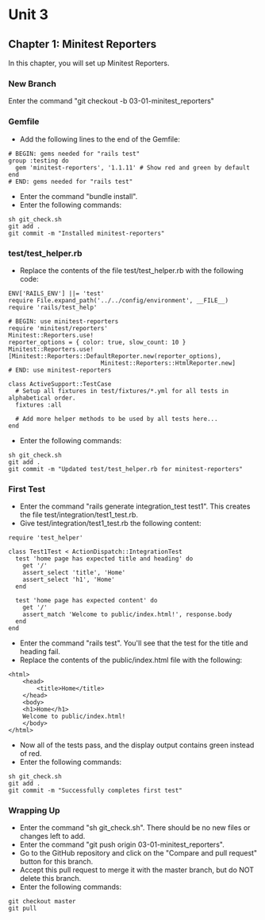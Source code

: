 # Unit 3
## Chapter 1: Minitest Reporters
In this chapter, you will set up Minitest Reporters.

### New Branch
Enter the command "git checkout -b 03-01-minitest_reporters"

### Gemfile
*  Add the following lines to the end of the Gemfile:
```
# BEGIN: gems needed for "rails test"
group :testing do
  gem 'minitest-reporters', '1.1.11' # Show red and green by default
end
# END: gems needed for "rails test"
```
* Enter the command "bundle install".
* Enter the following commands:
```
sh git_check.sh
git add .
git commit -m "Installed minitest-reporters"
```
### test/test_helper.rb
*  Replace the contents of the file test/test_helper.rb with the following code:
```
ENV['RAILS_ENV'] ||= 'test'
require File.expand_path('../../config/environment', __FILE__)
require 'rails/test_help'

# BEGIN: use minitest-reporters
require 'minitest/reporters'
Minitest::Reporters.use!
reporter_options = { color: true, slow_count: 10 }
Minitest::Reporters.use! [Minitest::Reporters::DefaultReporter.new(reporter_options),
                          Minitest::Reporters::HtmlReporter.new]
# END: use minitest-reporters

class ActiveSupport::TestCase
  # Setup all fixtures in test/fixtures/*.yml for all tests in alphabetical order.
  fixtures :all

  # Add more helper methods to be used by all tests here...
end
```

* Enter the following commands:
```
sh git_check.sh
git add .
git commit -m "Updated test/test_helper.rb for minitest-reporters"
```

### First Test
* Enter the command "rails generate integration_test test1".  This creates the file test/integration/test1_test.rb.
* Give test/integration/test1_test.rb the following content:
```
require 'test_helper'

class Test1Test < ActionDispatch::IntegrationTest
  test 'home page has expected title and heading' do
    get '/'
    assert_select 'title', 'Home'
    assert_select 'h1', 'Home'
  end

  test 'home page has expected content' do
    get '/'
    assert_match 'Welcome to public/index.html!', response.body
  end
end
```
* Enter the command "rails test".  You'll see that the test for the title and heading fail.
* Replace the contents of the public/index.html file with the following:
```
<html>
    <head>
        <title>Home</title>
    </head>
    <body>
	<h1>Home</h1>	
    Welcome to public/index.html!
    </body>
</html>
```
* Now all of the tests pass, and the display output contains green instead of red.
* Enter the following commands:
```
sh git_check.sh
git add .
git commit -m "Successfully completes first test"
```

### Wrapping Up
* Enter the command "sh git_check.sh". There should be no new files or changes left to add.
* Enter the command "git push origin 03-01-minitest_reporters".
* Go to the GitHub repository and click on the "Compare and pull request" button for this branch.
* Accept this pull request to merge it with the master branch, but do NOT delete this branch.
* Enter the following commands:
```
git checkout master
git pull
```
